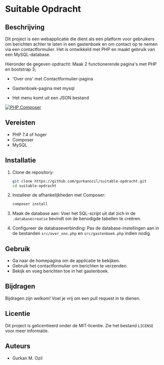 # Suitable Opdracht

## Beschrijving
Dit project is een webapplicatie die dient als een platform voor gebruikers om berichten achter te laten in een gastenboek en om contact op te nemen via een contactformulier. Het is ontwikkeld met PHP en maakt gebruik van een MySQL-database.

Hieronder de gegeven opdracht:
Maak 2 functionerende pagina's met PHP en bootstrap 3;

- 'Over ons' met Contactformulier-pagina

- Gastenboek-pagina met mysql

- Het menu komt uit een JSON bestand


[![PHP Composer](https://github.com/gurkanozil/SuitableOpdracht/actions/workflows/php.yml/badge.svg)](https://github.com/gurkanozil/SuitableOpdracht/actions/workflows/php.yml)

## Vereisten
- PHP 7.4 of hoger
- Composer
- MySQL

## Installatie

1. Clone de repository:
   ```bash
   git clone https://github.com/gurkanozil/suitable-opdracht.git
   cd suitable-opdracht
   ```

2. Installeer de afhankelijkheden met Composer:
   ```bash
   composer install
   ```

3. Maak de database aan:
   Voer het SQL-script uit dat zich in de `.databasecreatie` bevindt om de benodigde tabellen te creëren.

4. Configureer de databaseverbinding:
   Pas de database-instellingen aan in de bestanden `src/over_ons.php` en `src/gastenboek.php` indien nodig.

## Gebruik
- Ga naar de homepagina om de applicatie te bekijken.
- Gebruik het contactformulier om berichten te verzenden.
- Bekijk en voeg berichten toe in het gastenboek.

## Bijdragen
Bijdragen zijn welkom! Voel je vrij om een pull request in te dienen.

## Licentie
Dit project is gelicentieerd onder de MIT-licentie. Zie het bestand `LICENSE` voor meer informatie.

## Auteurs
- Gurkan M. Ozil